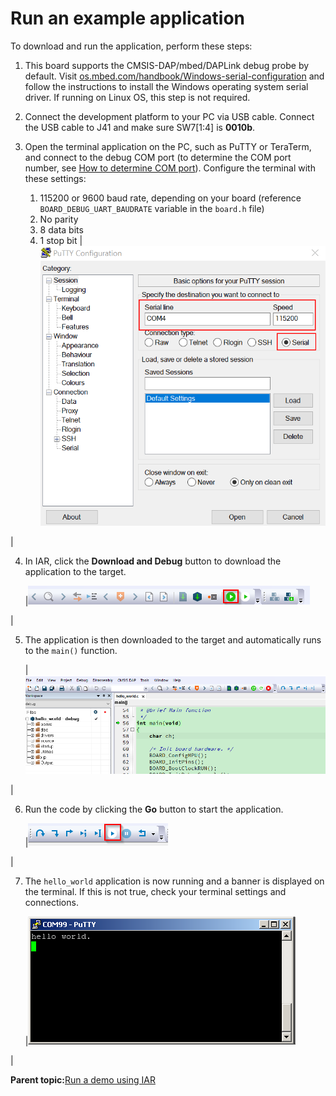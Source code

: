 # Run an example application

To download and run the application, perform these steps:

1.  This board supports the CMSIS-DAP/mbed/DAPLink debug probe by default. Visit [os.mbed.com/handbook/Windows-serial-configuration](https://os.mbed.com/handbook/Windows-serial-configuration) and follow the instructions to install the Windows operating system serial driver. If running on Linux OS, this step is not required.
2.  Connect the development platform to your PC via USB cable. Connect the USB cable to J41 and make sure SW7\[1:4\] is **0010b**.
3.  Open the terminal application on the PC, such as PuTTY or TeraTerm, and connect to the debug COM port \(to determine the COM port number, see [How to determine COM port](how_to_determine_com_port.md)\). Configure the terminal with these settings:

    1.  115200 or 9600 baud rate, depending on your board \(reference `BOARD_DEBUG_UART_BAUDRATE` variable in the `board.h` file\)
    2.  No parity
    3.  8 data bits
    4.  1 stop bit
    |![](../images/terminal_putty_configuration.png "Terminal (PuTTY) configuration")

|

4.  In IAR, click the **Download and Debug** button to download the application to the target.

    |![](../images/iar_download_and_debug_button.png "Download and Debug button")

|

5.  The application is then downloaded to the target and automatically runs to the `main()` function.

    |![](../images/iar_stop_at_main_when_running_debugging.png "Stop at main() when running debugging")

|

6.  Run the code by clicking the **Go** button to start the application.

    |![](../images/iar_go_button.png "Go button")

|

7.  The `hello_world` application is now running and a banner is displayed on the terminal. If this is not true, check your terminal settings and connections.

    |![](../images/keil_text_display_of_the_hello_world_demo.png "Text display of the hello_world demo")

|


**Parent topic:**[Run a demo using IAR](../topics/run_a_demo_using_iar.md)

